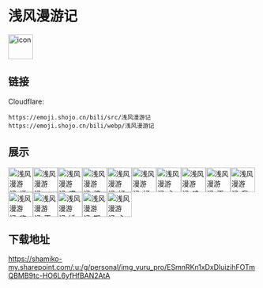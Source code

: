 # 浅风漫游记
<img src="https://emoji.shojo.cn/bili/src/浅风漫游记/icon.png" width="50" height="50" alt="icon">

## 链接
Cloudflare:
```
https://emoji.shojo.cn/bili/src/浅风漫游记
https://emoji.shojo.cn/bili/webp/浅风漫游记
```
## 展示
<img src="https://emoji.shojo.cn/bili/src/浅风漫游记/浅风漫游记-烦躁.png" width="50" height="50" alt="浅风漫游记-烦躁"><img src="https://emoji.shojo.cn/bili/src/浅风漫游记/浅风漫游记-一手玫瑰.png" width="50" height="50" alt="浅风漫游记-一手玫瑰"><img src="https://emoji.shojo.cn/bili/src/浅风漫游记/浅风漫游记-哎呀.png" width="50" height="50" alt="浅风漫游记-哎呀"><img src="https://emoji.shojo.cn/bili/src/浅风漫游记/浅风漫游记-炫我嘴里.png" width="50" height="50" alt="浅风漫游记-炫我嘴里"><img src="https://emoji.shojo.cn/bili/src/浅风漫游记/浅风漫游记-好累.png" width="50" height="50" alt="浅风漫游记-好累"><img src="https://emoji.shojo.cn/bili/src/浅风漫游记/浅风漫游记-好菜.png" width="50" height="50" alt="浅风漫游记-好菜"><img src="https://emoji.shojo.cn/bili/src/浅风漫游记/浅风漫游记-心平气和.png" width="50" height="50" alt="浅风漫游记-心平气和"><img src="https://emoji.shojo.cn/bili/src/浅风漫游记/浅风漫游记-哇哦.png" width="50" height="50" alt="浅风漫游记-哇哦"><img src="https://emoji.shojo.cn/bili/src/浅风漫游记/浅风漫游记-不听不听.png" width="50" height="50" alt="浅风漫游记-不听不听"><img src="https://emoji.shojo.cn/bili/src/浅风漫游记/浅风漫游记-我看看.png" width="50" height="50" alt="浅风漫游记-我看看"><img src="https://emoji.shojo.cn/bili/src/浅风漫游记/浅风漫游记-嗨老婆.png" width="50" height="50" alt="浅风漫游记-嗨老婆"><img src="https://emoji.shojo.cn/bili/src/浅风漫游记/浅风漫游记-不是我干的.png" width="50" height="50" alt="浅风漫游记-不是我干的"><img src="https://emoji.shojo.cn/bili/src/浅风漫游记/浅风漫游记-矮油.png" width="50" height="50" alt="浅风漫游记-矮油"><img src="https://emoji.shojo.cn/bili/src/浅风漫游记/浅风漫游记-期待搓手.png" width="50" height="50" alt="浅风漫游记-期待搓手"><img src="https://emoji.shojo.cn/bili/src/浅风漫游记/浅风漫游记-心塞塞.png" width="50" height="50" alt="浅风漫游记-心塞塞">

## 下载地址

https://shamiko-my.sharepoint.com/:u:/g/personal/img_yuru_pro/ESmnRKn1xDxDluizihFOTmQBMB9tc-HO6L6yfHfBAN2AtA